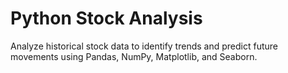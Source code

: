# Python Stock Analysis
Analyze historical stock data to identify trends and predict future movements using Pandas, NumPy, Matplotlib, and Seaborn.
